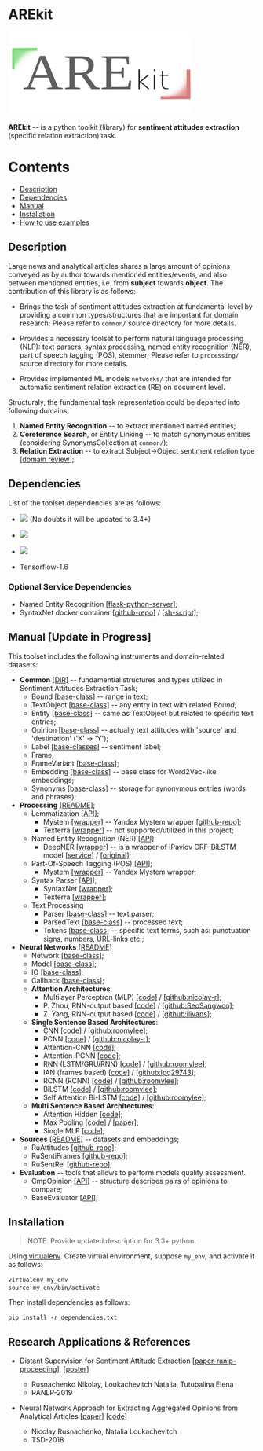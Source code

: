 # AREkit

![](logo.png)

**AREkit** -- is a python toolkit (library) for **sentiment attitudes extraction** (specific relation extraction) task.

# Contents
* [Description](#description)
* [Dependencies](#dependencies)
* [Manual](#manual-update-in-progress)
* [Installation](#installation)
* [How to use examples](#usage-update-in-progress)

## Description

Large news and analytical articles shares a large amount of opinions conveyed as by author towards
mentioned entities/events, and also between mentioned entities, i.e. from **subject** towards **object**.
The contribution of this library is as follows:

* Brings the task of sentiment attitudes extraction at
fundamental level by providing a common types/structures that are important for domain research;
Please refer to `common/` source directory for more details.

* Provides a necessary toolset to perform natural language processing (NLP):
text parsers,
syntax processing,
named entity recognition (NER),
part of speech tagging (POS),
stemmer;
Please refer to `processing/` source directory for more details.

* Provides implemented ML models `networks/` that are intended for automatic sentiment relation extraction (RE)
on document level.

Structuraly, the fundamental task representation could be departed into following domains:

1. **Named Entity Recognition** -- to extract mentioned named entities;
3. **Coreference Search**, or Entity Linking -- to match synonymous entities
(considering SynonymsCollection at `common/`);
2. **Relation Extraction** -- to extract Subject->Object sentiment relation type
[[domain review](https://github.com/roomylee/awesome-relation-extraction)];

## Dependencies

List of the toolset dependencies are as follows:

* ![](https://img.shields.io/badge/Python-2.7-brightgreen.svg) (No doubts it will be updated to 3.4+)

* ![](https://img.shields.io/badge/pymystem3-0.1.9-yellowgreen.svg)

* ![](https://img.shields.io/badge/Pandas-0.20.3-yellowgreen.svg)

* Tensorflow-1.6

### Optional Service Dependencies
* Named Entity Recognition
    [[flask-python-server]](https://github.com/nicolay-r/ner-flask-wrapper);
* SyntaxNet docker container
    [[github-repo]]() /
    [[sh-script]]();

## Manual [Update in Progress]

This toolset includes the following instruments and domain-related datasets:

* **Common** [[DIR]](networks) -- fundamential structures and types utilized in Sentiment Attitudes Extraction Task;
    * Bound [[base-class]](common/bound.py) -- range in text;
    * TextObject [[base-class]](common/text_object.py) -- any entry in text with related *Bound*;
    * Entity [[base-class]](common/entities/base.py) -- same as TextObject but related to specific text entries;
    * Opinion [[base-class]](common/opinions/base.py) -- actually text attitudes with 'source' and 'destination' ('X' -> 'Y');
    * Label [[base-classes]](common/labels/base.py) -- sentiment label;
    * Frame;
    * FrameVariant [[base-class]](common/frame_variants/base.py);
    * Embedding [[base-class]](common/embeddings/base.py) -- base class for Word2Vec-like embeddings;
    * Synonyms [[base-class]](common/synonyms.py) -- storage for synonymous entries (words and phrases);
* **Processing** [[README]](processing/README.md);
    * Lemmatization [[API]](processing/lemmatization/base.py);
        - Mystem [[wrapper]](processing/lemmatization/mystem.py) -- Yandex Mystem wrapper
            [[github-repo]](https://github.com/dmitry/yandex_mystem);
        - Texterra [[wrapper]](processing/lemmatization/texterra_wrap.py) -- not supported/utilized in this project;
    * Named Entity Recognition (NER) [[API]](processing/ner/base.py):
        - DeepNER [[wrapper]](processing/ner/deepner_wrap.py) -- is a wrapper of IPavlov CRF-BiLSTM model
            [[service]](https://github.com/nicolay-r/ner-flask-wrapper) /
            [[original]](https://github.com/deepmipt/ner);
    * Part-Of-Speech Tagging (POS) [[API]](processing/pos/base.py);
        - Mystem [[wrapper]](processing/pos/mystem_wrap.py) -- Yandex Mystem wrapper;
    * Syntax Parser [[API]](processing/syntax/base.py);
        - SyntaxNet [[wrapper]](processing/syntax/syntaxnet_wrap.py);
        - Texterra [[wrapper]](processing/syntax/texterra_wrap.py);
    * Text Processing
        - Parser [[base-class]](processing/text/parser.py) -- text parser;
        - ParsedText [[base-class]](processing/text/parsed.py) -- processed text;
        - Tokens [[base-class]](processing/text/tokens.py) -- specific text terms, such as: punctuation signs, numbers, URL-links etc.;
* **Neural Networks** [[README]](networks/README.md)
    * Network [[base-class]](networks/network.py);
    * Model [[base-class]](networks/tf_model.py);
    * IO [[base-class]](networks/network_io.py);
    * Callback [[base-class]](networks/callback.py);
    * **Attention Architectures**:
        - Multilayer Perceptron (MLP)
            [[code]](networks/attention/architectures/mlp.py) /
            [[github:nicolay-r]](https://github.com/nicolay-r/mlp-attention);
        - P. Zhou, RNN-output based
            [[code]](networks/attention/architectures/rnn_attention_p_zhou.py) /
            [[github:SeoSangwoo]](https://github.com/SeoSangwoo/Attention-Based-BiLSTM-relation-extraction);
        - Z. Yang, RNN-output based
            [[code]](networks/attention/architectures/rnn_attention_z_yang.py) /
            [[github:ilivans]](https://github.com/ilivans/tf-rnn-attention);
    * **Single Sentence Based Architectures**:
        - CNN
            [[code]](networks/context/architectures/cnn.py) /
            [[github:roomylee]](https://github.com/roomylee/cnn-relation-extraction);
        - PCNN
            [[code]](networks/context/architectures/pcnn.py) /
            [[github:nicolay-r]](https://github.com/nicolay-r/sentiment-pcnn);
        - Attention-CNN
            [[code]](networks/context/architectures/att_ends_cnn.py);
        - Attention-PCNN
            [[code]](networks/context/architectures/att_ends_pcnn.py);
        - RNN (LSTM/GRU/RNN)
            [[code]](networks/context/architectures/rnn.py) /
            [[github:roomylee]](https://github.com/roomylee/rnn-text-classification-tf);
        - IAN (frames based)
            [[code]](networks/context/architectures/ian_frames.py) /
            [[github:lpq29743]](https://github.com/lpq29743/IAN);
        - RCNN (RCNN)
            [[code]](networks/context/architectures/rcnn.py) /
            [[github:roomylee]](https://github.com/roomylee/rcnn-text-classification);
        - BiLSTM
            [[code]](networks/context/architectures/bilstm.py) /
            [[github:roomylee]](https://github.com/roomylee/rnn-text-classification-tf);
        - Self Attention Bi-LSTM
            [[code]](networks/context/architectures/self_att_bilstm.py) /
            [[github:roomylee]](https://github.com/roomylee/self-attentive-emb-tf);
    * **Multi Sentence Based Architectures**:
        - Attention Hidden
            [[code]](networks/multi/architectures/att_hidden.py);
        - Max Pooling
            [[code]](networks/multi/architectures/max_pooling.py) /
            [[paper]](https://pdfs.semanticscholar.org/8731/369a707046f3f8dd463d1fd107de31d40a24.pdf);
        - Single MLP
            [[code]](networks/multi/architectures/base_single_mlp.py);
* **Sources** [[README]](source/README.md) -- datasets and embeddings;
    * RuAttitudes [[github-repo]](https://github.com/nicolay-r/RuAttitudes);
    * RuSentiFrames [[github-repo]](https://github.com/nicolay-r/RuSentiFrames);
    * RuSentRel [[github-repo]](https://github.com/nicolay-r/RuSentRel);
* **Evaluation** -- tools that allows to perform models quality assessment.
    * CmpOpinion [[API]](evaluation/cmp_opinions.py) -- structure describes pairs of opinions to compare;
    * BaseEvaluator [[API]](evaluation/evaluators/base.py);

## Installation

> NOTE. Provide updated description for 3.3+ python.

Using [virtualenv](https://www.pythoncentral.io/how-to-install-virtualenv-python/).
Create virtual environment, suppose `my_env`, and activate it as follows:
```
virtualenv my_env
source my_env/bin/activate
```

Then install dependencies as follows:
```
pip install -r dependencies.txt
```

## Research Applications & References

* Distant Supervision for Sentiment Attitude Extraction
[[paper-ranlp-proceeding]](http://lml.bas.bg/ranlp2019/proceedings-ranlp-2019.pdf),
[[poster]](docs/ranlp_2019_poster_portrait.pdf)
    * Rusnachenko Nikolay, Loukachevitch Natalia, Tutubalina Elena
    * RANLP-2019

* Neural Network Approach for Extracting Aggregated Opinions from Analytical Articles 
[[paper]](https://link.springer.com/chapter/10.1007/978-3-030-23584-0_10)
[[code]](https://github.com/nicolay-r/sentiment-pcnn/tree/ccis-2019)
    * Nicolay Rusnachenko, Natalia Loukachevitch 
    * TSD-2018
